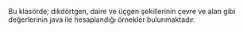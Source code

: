 Bu klasörde; dikdörtgen, daire ve üçgen şekillerinin çevre ve alan gibi değerlerinin java ile hesaplandığı örnekler bulunmaktadır.
